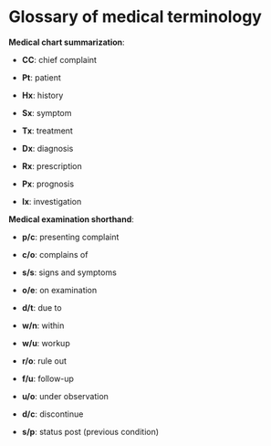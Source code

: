 [//]: # (source: ?)
[//]: # (tags: glossary)

# Glossary of medical terminology

**Medical chart summarization**:

* **CC**: chief complaint

* **Pt**: patient

* **Hx**: history

* **Sx**: symptom

* **Tx**: treatment

* **Dx**: diagnosis

* **Rx**: prescription

* **Px**: prognosis

* **Ix**: investigation

**Medical examination shorthand**:

* **p/c**: presenting complaint

* **c/o**: complains of

* **s/s**: signs and symptoms

* **o/e**: on examination

* **d/t**: due to

* **w/n**: within

* **w/u**: workup

* **r/o**: rule out

* **f/u**: follow-up

* **u/o**: under observation

* **d/c**: discontinue

* **s/p**: status post (previous condition)
